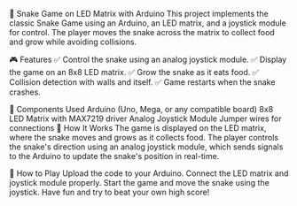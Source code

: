 🐍 Snake Game on LED Matrix with Arduino
This project implements the classic Snake Game using an Arduino, an LED matrix, and a joystick module for control. The player moves the snake across the matrix to collect food and grow while avoiding collisions.

🎮 Features
✅ Control the snake using an analog joystick module.
✅ Display the game on an 8x8 LED matrix.
✅ Grow the snake as it eats food.
✅ Collision detection with walls and itself.
✅ Game restarts when the snake crashes.

🔧 Components Used
Arduino (Uno, Mega, or any compatible board)
8x8 LED Matrix with MAX7219 driver
Analog Joystick Module
Jumper wires for connections
📌 How It Works
The game is displayed on the LED matrix, where the snake moves and grows as it collects food. The player controls the snake's direction using an analog joystick module, which sends signals to the Arduino to update the snake's position in real-time.

🚀 How to Play
Upload the code to your Arduino.
Connect the LED matrix and joystick module properly.
Start the game and move the snake using the joystick.
Have fun and try to beat your own high score!
